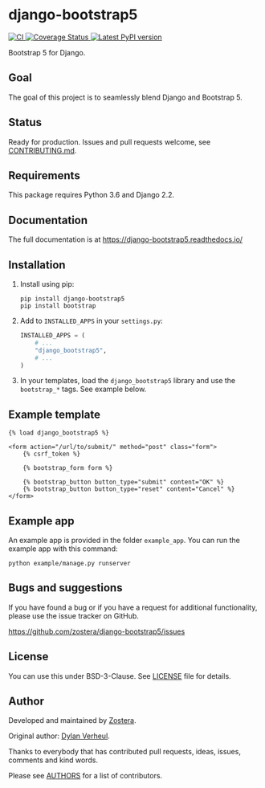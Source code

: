 # django-bootstrap5

[
![CI](https://github.com/zostera/django-bootstrap5/workflows/CI/badge.svg?branch=main)
](https://github.com/zostera/django-bootstrap5/actions?workflow=CI)
[
![Coverage Status](https://coveralls.io/repos/github/zostera/django-bootstrap5/badge.svg?branch=main)
](https://coveralls.io/github/zostera/django-bootstrap5?branch=main)
[
![Latest PyPI version](https://img.shields.io/pypi/v/django-bootstrap5.svg)
](https://pypi.python.org/pypi/django-bootstrap5)

Bootstrap 5 for Django.

## Goal

The goal of this project is to seamlessly blend Django and Bootstrap 5.

## Status

Ready for production. Issues and pull requests welcome, see [CONTRIBUTING.md](CONTRIBUTING.md).

## Requirements

This package requires Python 3.6 and Django 2.2.


## Documentation

The full documentation is at https://django-bootstrap5.readthedocs.io/

## Installation

1. Install using pip:

    ```console
    pip install django-bootstrap5
    pip install bootstrap

    ```

2. Add to `INSTALLED_APPS` in your `settings.py`:

   ```python
   INSTALLED_APPS = (
       # ...
       "django_bootstrap5",
       # ...
   )
   ```

3. In your templates, load the `django_bootstrap5` library and use the `bootstrap_*` tags. See example below.

## Example template

```jinja2
{% load django_bootstrap5 %}

<form action="/url/to/submit/" method="post" class="form">
    {% csrf_token %}

    {% bootstrap_form form %}

    {% bootstrap_button button_type="submit" content="OK" %}
    {% bootstrap_button button_type="reset" content="Cancel" %}
</form>
```

## Example app

An example app is provided in the folder `example_app`. You can run the example app with this command:


```console
python example/manage.py runserver

```

## Bugs and suggestions

If you have found a bug or if you have a request for additional functionality, please use the issue tracker on GitHub.

https://github.com/zostera/django-bootstrap5/issues

## License

You can use this under BSD-3-Clause. See [LICENSE](LICENSE) file for details.

## Author

Developed and maintained by [Zostera](https://zostera.nl).

Original author: [Dylan Verheul](https://github.com/dyve).

Thanks to everybody that has contributed pull requests, ideas, issues, comments and kind words.

Please see [AUTHORS](AUTHORS) for a list of contributors.
